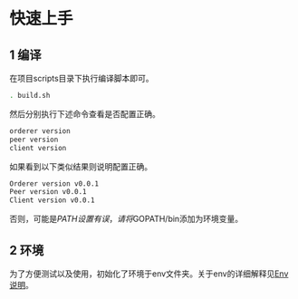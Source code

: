 # 快速上手

## 1 编译

在项目scripts目录下执行编译脚本即可。

```bash
. build.sh
```

然后分别执行下述命令查看是否配置正确。

```bash
orderer version
peer version
client version
```

如果看到以下类似结果则说明配置正确。

```bash
Orderer version v0.0.1
Peer version v0.0.1
Client version v0.0.1
```

否则，可能是$PATH设置有误，请将$GOPATH/bin添加为环境变量。

## 2 环境

为了方便测试以及使用，初始化了环境于env文件夹。关于env的详细解释见[Env说明](env/README.md)。